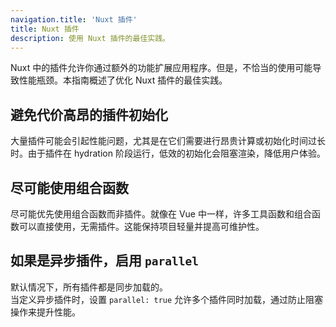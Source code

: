 ```yaml
---
navigation.title: 'Nuxt 插件'
title: Nuxt 插件
description: 使用 Nuxt 插件的最佳实践。
---
```


Nuxt 中的插件允许你通过额外的功能扩展应用程序。但是，不恰当的使用可能导致性能瓶颈。本指南概述了优化 Nuxt 插件的最佳实践。

## 避免代价高昂的插件初始化

大量插件可能会引起性能问题，尤其是在它们需要进行昂贵计算或初始化时间过长时。由于插件在 hydration 阶段运行，低效的初始化会阻塞渲染，降低用户体验。

## 尽可能使用组合函数

尽可能优先使用组合函数而非插件。就像在 Vue 中一样，许多工具函数和组合函数可以直接使用，无需插件。这能保持项目轻量并提高可维护性。

## 如果是异步插件，启用 `parallel`

默认情况下，所有插件都是同步加载的。  
当定义异步插件时，设置 `parallel: true` 允许多个插件同时加载，通过防止阻塞操作来提升性能。